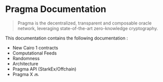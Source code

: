# Pragma Documentation

> Pragma is the decentralized, transparent and composable oracle network, leveraging state-of-the-art zero-knowledge cryptography.

This documentation contains the following documentation :

- New Cairo 1 contracts
- Computational Feeds
- Randomness
- Architecture
- Pragma API (StarkEx/Offchain)
- Pragma X 🔜
